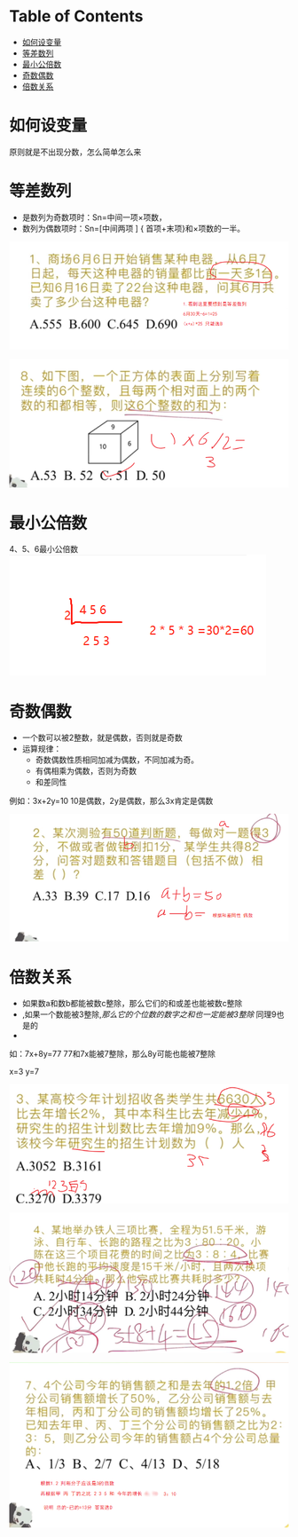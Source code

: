 # Table of Contents

* [如何设变量](#如何设变量)
* [等差数列](#等差数列)
* [最小公倍数](#最小公倍数)
* [奇数偶数](#奇数偶数)
* [倍数关系](#倍数关系)



# 如何设变量

原则就是不出现分数，怎么简单怎么来




# 等差数列



+ 是数列为奇数项时：Sn=中间一项×项数，
+ 数列为偶数项时：Sn=[中间两项 ]  { 首项+末项}和×项数的一半。

![image-20231205083646265](.images/image-20231205083646265.png)



![image-20231205213001712](.images/image-20231205213001712.png)

# 最小公倍数

4、5、6最小公倍数  ![1691303728637](.images/1691303728637.png)



# 奇数偶数

+ 一个数可以被2整数，就是偶数，否则就是奇数
+ 运算规律：
  + 奇数偶数性质相同加减为偶数，不同加减为奇。
  + 有偶相乘为偶数，否则为奇数
  + 和差同性

例如：3x+2y=10 10是偶数，2y是偶数，那么3x肯定是偶数

![image-20231205083830224](.images/image-20231205083830224.png)

# 倍数关系

+  如果数a和数b都能被数c整除，那么它们的和或差也能被数c整除  
+  ,如果一个数能被3整除,*那么它的个位数的数字之和也一定能被3整除*  同理9也是的
+  

如：7x+8y=77  77和7x能被7整除，那么8y可能也能被7整除 

x=3 y=7

![image-20231205084635920](.images/image-20231205084635920.png)



![image-20231205211151795](.images/image-20231205211151795.png)

![image-20231205212822450](.images/image-20231205212822450.png)
